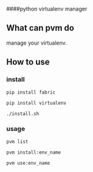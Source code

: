 ####python virtualenv manager

## What can pvm do

manage your virtualenv.

## How to use

### install

`pip install fabric`

`pip install virtualenv`

`./install.sh`


### usage


`pvm list`

`pvm install:env_name`

`pvm use:env_name`

